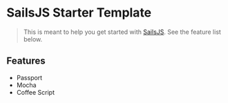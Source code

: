 # SailsJS Starter Template
> This is meant to help you get started with [SailsJS](http://sailsjs.org). See the feature list below.

## Features
- Passport
- Mocha
- Coffee Script
